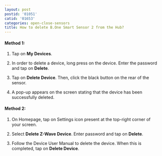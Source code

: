```yaml
---
layout: post
postid: '01051'
catid: '01653'
categories: open-close-sensors
title: How to delete B.One Smart Sensor 2 from the Hub?
---
```


#### **Method 1:**

1. Tap on **My Devices**.

2. In order to delete a device, long press on the device. Enter the password and tap on **Delete**.

3. Tap on **Delete Device**. Then, click the black button on the rear of the sensor.

4. A pop-up appears on the screen stating that the device has been successfully deleted.

#### **Method 2:**

1. On Homepage, tap on Settings icon present at the top-right corner of your screen.

2. Select **Delete Z-Wave Device**. Enter password and tap on **Delete**.

3. Follow the Device User Manual to delete the device. When this is completed, tap on **Delete Device**.
